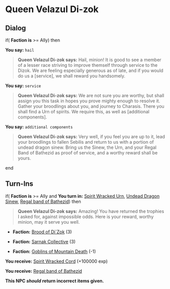 # Queen Velazul Di-zok

## Dialog

if( **Faction is** >= Ally) then 


**You say:** `hail`




>**Queen Velazul Di-zok says:** Hail, minion! It is good to see a member of a lesser race striving to improve themself through service to the Dizok. We are feeling especially generous as of late, and if you would do us a [service], we shall reward you handsomely.


**You say:** `service`




>**Queen Velazul Di-zok says:** We are not sure you are worthy, but shall assign you this task in hopes you prove mighty enough to resolve it. Gather your broodlings about you, and journey to Charasis. There you shall find a Urn of spirits. We require this, as well as [additional components].


**You say:** `additional components`




>**Queen Velazul Di-zok says:** Very well, if you feel you are up to it, lead your broodlings to fallen Sebilis and return to us with a portion of undead dragon sinew. Bring us the Sinew, the Urn, and your Regal Band of Bathezid as proof of service, and a worthy reward shall be yours.

end

## Turn-Ins









if( **Faction is** >= Ally and  **You turn in:** [Spirit Wracked Urn](/item/6477), [Undead Dragon Sinew](/item/6478), [Regal band of Bathezid](/item/5727)) then


>**Queen Velazul Di-zok says:** Amazing! You have returned the trophies I asked for, against impossible odds. Here is your reward, worthy minion, may it serve you well.


* __Faction:__ [Brood of Di`Zok](/faction/451) (3)


* __Faction:__ [Sarnak Collective](/faction/307) (3)


* __Faction:__ [Goblins of Mountain Death](/faction/259) (-1)


 **You receive:**  [Spirit Wracked Cord](/item/5723) (+100000 exp)


 **You receive:**  [Regal band of Bathezid](/item/5727) 

**This NPC *should* return incorrect items given.**
